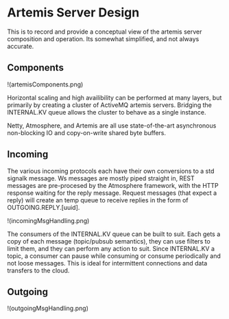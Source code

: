 Artemis Server Design 
=====================

This is to record and provide a conceptual view of the artemis server composition and operation. Its somewhat simplified, and not always accurate.

Components
----------

!(artemisComponents.png)

Horizontal scaling and high availibility can be performed at many layers, but primarily by creating a cluster of ActiveMQ artemis servers. 
Bridging the INTERNAL.KV queue allows the cluster to behave as a single instance.

Netty, Atmosphere, and Artemis are all use state-of-the-art asynchronous non-blocking IO and copy-on-write shared byte buffers. 

Incoming
--------

The various incoming protocols each have their own conversions to a std signalk message. Ws messages are mostly piped straight in, 
REST messages are pre-procesed by the Atmosphere framework, with the HTTP response waiting for the reply message. 
Request messages (that expect a reply) will create an temp queue to receive replies in the form of OUTGOING.REPLY.[uuid]. 

!(incomingMsgHandling.png)

The consumers of the INTERNAL.KV queue can be built to suit. Each gets a copy of each message (topic/pubsub semantics), 
they can use filters to limit them, and they can perform any action to suit. Since INTERNAL.KV a topic, 
a consumer can pause while consuming or consume periodically and not loose messages. 
This is ideal for intermittent connections and data transfers to the cloud.

Outgoing
--------  

!(outgoingMsgHandling.png)

